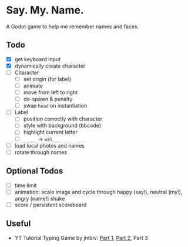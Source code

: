 # Say. My. Name.
A Godot game to help me remember names and faces.

## Todo
- [x] get keyboard input
- [x] dynamically create character
- [ ] Character
    - [ ] set origin (for label)
    - [ ] animate
    - [ ] move from left to right
    - [ ] de-spawn & penalty
    - [ ] swap `head` on instantiation
- [ ] Label
    - [ ] position correctly with character
    - [ ] style with background (bbcode)
    - [ ] highlight current letter
    - [ ] `_____` -> `wal___`
- [ ] load local photos and names 
- [ ] rotate through names

## Optional Todos
- [ ] time limit
- [ ] animation: scale image and cycle through happy (say!), neutral (my!), angry (name!) shake
- [ ] score / persistent scoreboard

## Useful
- YT Tutorial Typing Game by jmbiv: [Part 1](https://www.youtube.com/watch?v=qRPI_c9qI1o), [Part 2](https://www.youtube.com/watch?v=CoLRvfk6tbk), Part 3

